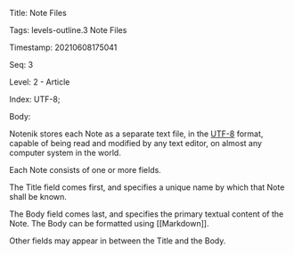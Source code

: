 Title:  Note Files

Tags:   levels-outline.3 Note Files

Timestamp: 20210608175041

Seq:    3

Level:  2 - Article

Index:  UTF-8; 

Body: 

Notenik stores each Note as a separate text file, in the [UTF-8](https://en.wikipedia.org/wiki/UTF-8) format, capable of being read and modified by any text editor, on almost any computer system in the world.

Each Note consists of one or more fields. 

The Title field comes first, and specifies a unique name by which that Note shall be known. 

The Body field comes last, and specifies the primary textual content of the Note. The Body can be formatted using [[Markdown]]. 

Other fields may appear in between the Title and the Body.
